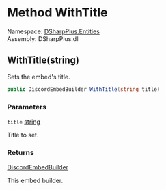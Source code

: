 # Method WithTitle

Namespace: [DSharpPlus.Entities](DSharpPlus.Entities.md)  
Assembly: DSharpPlus.dll

## <a id="DSharpPlus_Entities_DiscordEmbedBuilder_WithTitle_System_String_"></a>WithTitle\(string\)

Sets the embed's title.

```csharp
public DiscordEmbedBuilder WithTitle(string title)
```

### Parameters

`title` [string](https://learn.microsoft.com/dotnet/api/system.string)

Title to set.

### Returns

[DiscordEmbedBuilder](DSharpPlus.Entities.DiscordEmbedBuilder.md)

This embed builder.

